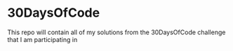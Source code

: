 # 30DaysOfCode
This repo will contain all of my solutions from the 30DaysOfCode challenge that I am participating in
